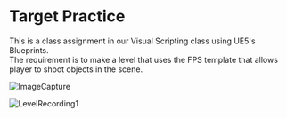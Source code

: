 # Target Practice

This is a class assignment in our Visual Scripting class using UE5's Blueprints.  
The requirement is to make a level that uses the FPS template that allows player to shoot objects in the scene.

![ImageCapture](https://github.com/gaddamit/TargetPractice/assets/3529825/1b721548-6a50-4829-b838-9f86b29f44e4)

![LevelRecording1](https://github.com/gaddamit/TargetPractice/assets/3529825/0ed766e8-1313-4cf5-9edf-bb749bad3a9a)
